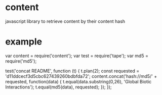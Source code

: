 # content
javascript library to retrieve content by their content hash

# example

var content = require('content');
var test = require('tape');
var md5 = require('md5');

test('concat README', function (t) {
  t.plan(2);
  const requested = 'd11ddcecf3d5cbc627439260bdbfda72';
  content.concat('hash://md5/' + requested, function(data) {
    t.equal(data.substring(0,26), 'Global Biotic Interactions');
    t.equal(md5(data), requested);
  });
});

